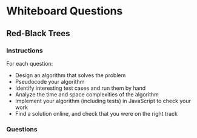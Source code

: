 # Whiteboard Questions

## Red-Black Trees

### Instructions

For each question:

- Design an algorithm that solves the problem
- Pseudocode your algorithm
- Identify interesting test cases and run them by hand
- Analyze the time and space complexities of the algorithm
- Implement your algorithm (including tests) in JavaScript to check your work
- Find a solution online, and check that you were on the right track

### Questions
